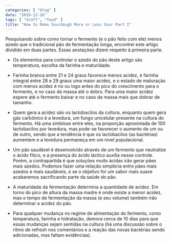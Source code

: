 ```yaml
---
categories: [ "blog" ]
date: "2019-12-26"
tags: [ "draft", "food" ]
title: "How to Make Sourdough More or Less Sour Part I"
---
```

Pesquisando sobre como tornar o fermento (e o pão feito com ele)
menos azedo que o tradicional pão de fermentação longa, encontrei
este artigo dividido em duas partes. Essas anotações dizem respeito
à primeira parte.

 - Os elementos para controlar o azedo do pão deste artigo são
 temperatura, escolha da farinha e maturidade.

 - Farinha branca entre 21 e 24 graus favorece menos acidez, e farinha
 integral entre 28 e 29 graus uma maior acidez, e o estado de maturação
 com menos acidez é no ou logo antes do pico do crescimento para o
 fermento, e no caso da massa até o dobro. Para uma maior acidez espere
 até o fermento baixar e no caso da massa mais que dobrar de tamanho.

 - Quem gera a acidez são os lactobacilos da cultura, enquanto quem gera
 gás carbônico é a levedura, um fungo unicelular presente na cultura
 do fermento. Há uma simbiose entre eles, na proporção aproximada de
 100 lactobacilos por levedura, mas pode-se favorecer o aumento de um ou
 de outro, sendo que a tendência é que os lactobacilos (as bactérias)
 aumentem e a levedura permaneça em um nível populacional.

 - Um pão saudável é desenvolvido através de um fermento que
 neutralize o ácido fítico, e a presença do ácido láctico auxilia
 nesse controle. Porém, a contrapartida é que soluções muito ácidas
 irão gerar pães mais azedos. Podemos fazer uma relação simplória
 entre pães mais azedos e mais saudáveis, e se o objetivo for um sabor
 mais suave acabaremos sacrificando parte da saúde do pão.

 - A maturidade da fermentação determina a quantidade de acidez. Em
 torno do pico de altura da massa madre é onde existe a menor acidez,
 mas o tempo de fermentação da massa (e seu volume) também irão
 determinar a acidez do pão.

 - Para qualquer mudança no regime de alimentação do fermento, como
 temperatura, farinha e hidratação, demora cerca de 10 dias para que
 essas mudanças sejam sentidas na cultura (há uma discussão sobre
 o ritmo de refresh nos comentários e a reação das novas bactérias
 sendo adicionadas, mas faltam evidências).
